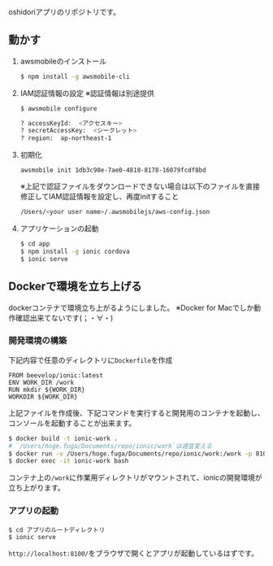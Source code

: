 oshidoriアプリのリポジトリです。

## 動かす

1. awsmobileのインストール

   ```bash
   $ npm install -g awsmobile-cli
   ```

2. IAM認証情報の設定 ※認証情報は別途提供

   ```bash
   $ awsmobile configure
   
   ? accessKeyId:  <アクセスキー>
   ? secretAccessKey:  <シークレット>
   ? region:  ap-northeast-1
   
   ```

3. 初期化

   ```
   awsmobile init 1db3c98e-7ae0-4818-8178-16079fcdf8bd
   ```

   ※上記で認証ファイルをダウンロードできない場合は以下のファイルを直接修正してIAM認証情報を設定し、再度initすること

   ```bash
   /Users/<your user name>/.awsmobilejs/aws-config.json
   ```

4. アプリケーションの起動

   ```bash
   $ cd app
   $ npm install -g ionic cordova
   $ ionic serve
   ```


## Dockerで環境を立ち上げる

dockerコンテナで環境立ち上がるようにしました。
※Docker for Macでしか動作確認出来てないです(；・∀・)

### 開発環境の構築
下記内容で任意のディレクトリに`Dockerfile`を作成

``` docker
FROM beevelop/ionic:latest
ENV WORK_DIR /work
RUN mkdir ${WORK_DIR}
WORKDIR ${WORK_DIR}
```

上記ファイルを作成後、下記コマンドを実行すると開発用のコンテナを起動し、コンソールを起動することが出来ます。
``` bash
$ docker build -t ionic-work .
# `/Users/hoge.fuga/Documents/repo/ionic/work`は適宜変える
$ docker run -v /Users/hoge.fuga/Documents/repo/ionic/work:/work -p 8100:8100 -d -it --name ionic-work ionic-work
$ docker exec -it ionic-work bash
```

コンテナ上の`/work`に作業用ディレクトリがマウントされて、ionicの開発環境が立ち上がります。

### アプリの起動

```
$ cd アプリのルートディレクトリ
$ ionic serve
```
`http://localhost:8100/`をブラウザで開くとアプリが起動しているはずです。